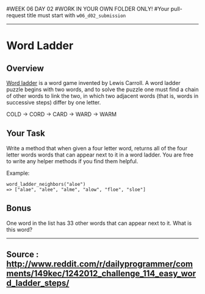 #WEEK 06 DAY 02
#WORK IN YOUR OWN FOLDER ONLY!
#Your pull-request title must start with `w06_d02_submission`


___

# Word Ladder

## Overview
[Word ladder](http://en.wikipedia.org/wiki/Word_ladder) is a word game invented by Lewis Carroll. A word ladder puzzle begins with two words, and to solve the puzzle one must find a chain of other words to link the two, in which two adjacent words (that is, words in successive steps) differ by one letter.

COLD → CORD → CARD → WARD → WARM

## Your Task

Write a method that when given a four letter word, returns all of the four letter words words that can appear next to it in a word ladder. You are free to write any helper methods if you find them helpful.

Example:

```
word_ladder_neighbors("aloe")
=> ["alae", "alee", "alme", "alow", "floe", "sloe"]
```

## Bonus
One word in the list has 33 other words that can appear next to it. What is this word?

---

Source : http://www.reddit.com/r/dailyprogrammer/comments/149kec/1242012_challenge_114_easy_word_ladder_steps/
---
